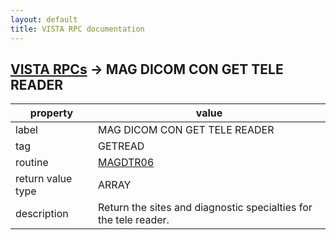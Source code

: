 ```yaml
---
layout: default
title: VISTA RPC documentation
---
```




## [VISTA RPCs](TableOfContent.md) &#8594; MAG DICOM CON GET TELE READER 

 property | value 
--- | --- 
 label | MAG DICOM CON GET TELE READER
 tag | GETREAD
 routine | [MAGDTR06](http://code.osehra.org/dox/Routine_MAGDTR06_source.html)
 return value type | ARRAY
 description | Return the sites and diagnostic specialties for the tele reader.